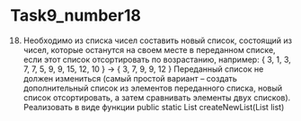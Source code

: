# Task9_number18
18.	Необходимо из списка чисел составить новый список, состоящий из чисел, которые останутся на своем месте в переданном списке, если этот список отсортировать по возрастанию, например:
{ 3, 1, 3, 7, 7, 5, 9, 9, 15, 12, 10 } → { 3, 7, 9, 9, 12 }
Переданный список не должен измениться (самый простой вариант – создать дополнительный список из элементов переданного списка, новый список отсортировать, а затем сравнивать элементы двух списков).
Реализовать в виде функции
public static List<Integer> createNewList(List<Integer> list)
